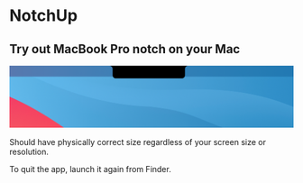 #  NotchUp
## Try out MacBook Pro notch on your Mac

![Notch preview](Preview.png)

Should have physically correct size regardless of your screen size or resolution.

To quit the app, launch it again from Finder.
